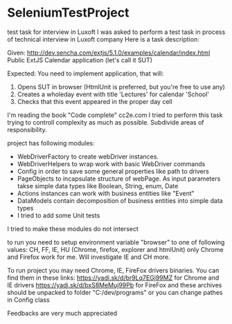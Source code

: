# SeleniumTestProject
test task for interview in Luxoft
I was asked to perform a test task in process of technical interview in Luxoft company
Here is a task description:

Given:
http://dev.sencha.com/extjs/5.1.0/examples/calendar/index.html
Public ExtJS Calendar application (let's call it SUT)

Expected:
You need to implement application, that will:
1. Opens SUT in browser (HtmlUnit is preferred, but you're free to use any)
2. Creates a wholeday event with title 'Lectures' for calendar 'School'
3. Checks that this event appeared in the proper day cell

I'm reading the book "Code complete" cc2e.com
I tried to perform this task trying to controll complexity as much as possible.
Subdivide areas of responsibility.

project has following modules:
 - WebDriverFactory to create webDriver instances.
 - WebDriverHelpers to wrap work with basic WebDriver commands
 - Config in order to save some general properties like path to drivers
 - PageObjects to incapsulate structure of webPage. As input parameters takse simple data types like Boolean, String, enum, Date
 - Actions instances can work with business entities like "Event"
 - DataModels contain decomposition of business entities into simple data types
 - I tried to add some Unit tests
 
 I tried to make these modules do not intersect
 
 to run you need to setup environment variable "browser" to one of following values: CH, FF, IE, HU (Chrome, firefox, explorer and htmlUnit)
 only Chrome and Firefox work for me. Will investigate IE and CH more.
 
 To run project you may need Chrome, IE, FireFox drivers binaries.
 You can find them in these links:
https://yadi.sk/d/br9Lq7EGj99MZ for Chrome and IE drivers
https://yadi.sk/d/bxS8MeMuj99Pb for FireFox 
 and these archives should be unpacked to folder "C:/dev/programs" 
 or you can change pathes in Config class
 
 Feedbacks are very much appreciated
